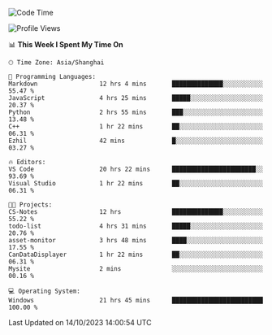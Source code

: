 <!--START_SECTION:waka-->
![Code Time](http://img.shields.io/badge/Code%20Time-1%2C296%20hrs%2024%20mins-blue)

![Profile Views](http://img.shields.io/badge/Profile%20Views-1-blue)

📊 **This Week I Spent My Time On** 

```text
🕑︎ Time Zone: Asia/Shanghai

💬 Programming Languages: 
Markdown                 12 hrs 4 mins       ██████████████░░░░░░░░░░░   55.47 % 
JavaScript               4 hrs 25 mins       █████░░░░░░░░░░░░░░░░░░░░   20.37 % 
Python                   2 hrs 55 mins       ███░░░░░░░░░░░░░░░░░░░░░░   13.48 % 
C++                      1 hr 22 mins        ██░░░░░░░░░░░░░░░░░░░░░░░   06.31 % 
Ezhil                    42 mins             █░░░░░░░░░░░░░░░░░░░░░░░░   03.27 % 

🔥 Editors: 
VS Code                  20 hrs 22 mins      ███████████████████████░░   93.69 % 
Visual Studio            1 hr 22 mins        ██░░░░░░░░░░░░░░░░░░░░░░░   06.31 % 

🐱‍💻 Projects: 
CS-Notes                 12 hrs              ██████████████░░░░░░░░░░░   55.22 % 
todo-list                4 hrs 31 mins       █████░░░░░░░░░░░░░░░░░░░░   20.76 % 
asset-monitor            3 hrs 48 mins       ████░░░░░░░░░░░░░░░░░░░░░   17.55 % 
CanDataDisplayer         1 hr 22 mins        ██░░░░░░░░░░░░░░░░░░░░░░░   06.31 % 
Mysite                   2 mins              ░░░░░░░░░░░░░░░░░░░░░░░░░   00.16 % 

💻 Operating System: 
Windows                  21 hrs 45 mins      █████████████████████████   100.00 % 
```


 Last Updated on 14/10/2023 14:00:54 UTC
<!--END_SECTION:waka-->